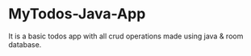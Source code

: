 # MyTodos-Java-App
It is a basic todos app with all crud operations made using java &amp; room database.
